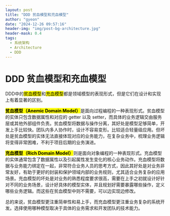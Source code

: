 ```yaml
---
layout: post
title: "DDD 贫血模型和充血模型"
author: "gyeon"
date: "2024-12-26 09:57:16"
header-img: "img/post-bg-architecture.jpg"
header-mask: 0.4
tags:
  - 系统架构
  - Architecture
  - DDD
---
```


# DDD 贫血模型和充血模型

DDD中的<mark>贫血模型</mark>和<mark>充血模型</mark>都是领域模型的表现形式，但是它们在设计和实现上有着显著的区别。

<mark>**贫血模型（Anemic Domain Model）**</mark>是面向过程编程的一种表现形式。贫血模型的实体只包含数据属性和对应的 getter 以及 setter，而具体的业务逻辑交由服务层或其他外部组件负责。贫血模型将数据与操作分离，其好处是模型足够简单，开发上手比较快。团队内多人协作时，设计不容易变形。比较适合轻量级应用。但坏处是贫血模型的实体无法直接体现对应的业务能力，在复杂业务中，梳理业务逻辑将变得非常困难，不利于项目后期的业务演进。

<mark>**充血模型（Rich Domain Model）**</mark>则是面向对象编程的一种表现形式。充血模型的实体通常包含了数据属性以及引起属性发生变化的核心业务动作。充血模型将数据与业务能力绑定在一起，非常符合业务人员的思考方式，因此其好处是对业务非常友好，有助于更好的封装和保护领域内部的业务规则，尤其适合业务复杂的应用场景。充血模型的坏处是对业务的熟悉程度要求很高，需要在上手之初就设计好针对不同的业务场景，设计好具体的模型实体，并且规划好需要暴露哪些操作，定义哪些业务逻辑。而这些在贫血模型中则不需要，可以边实现边修改。

总的来说，贫血模型更注重简单性和易上手，而充血模型更注重业务复杂的系统开发。选择使用哪种模型取决于具体的业务需求和开发团队的技术能力。